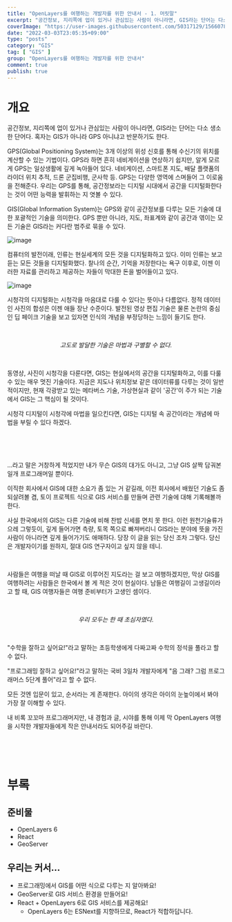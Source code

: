 ```yaml
---
title: "OpenLayers를 여행하는 개발자를 위한 안내서 - 1. 머릿말"
excerpt: "공간정보, 지리쪽에 업이 있거나 관심있는 사람이 아니라면, GIS라는 단어는 다소 생소한 단어다. 혹자는 GIS가 아니라 GPS 아니냐고 반문하기도 한다. GPS(Global Positioning System)는 3개 이상의 위성 신호를 통해 수신기의 위치를 계산할 수 있는 기법이다. GPS라 하면 흔히 네비게이션을 연상하기 쉽지만, 알게 모르게 GPS는 일상생활에 깊게 녹아들어 있다. 네비게이션, 스마트폰 지도, 배달 플랫폼의 라이더 위치 추적, 드론 군집비행, 군사학 등. GPS는 다양한 영역에 스며들어 그 이로움을 전해준다. 우리는 GPS를 통해, 공간정보라는 디지털 시대에서 공간을 디지털화한다는 것이 어떤 능력을 발휘하는 지 엿볼 수 있다. GIS(Global Information System)는 GPS와 같이 공간정보를 다루는 모든 기술에 대한 포괄적인 기술을 의미한다. GPS 뿐만 아니라, 지도, 좌표계와 같이 공간과 엮이는 모든 기술은 GIS라는 커다란 범주로 묶을 수 있다."
coverImage: "https://user-images.githubusercontent.com/50317129/156607880-c5abad92-1991-4c01-b85f-7153bf89cb64.png"
date: "2022-03-03T23:05:35+09:00"
type: "posts"
category: "GIS"
tag: [ "GIS" ]
group: "OpenLayers를 여행하는 개발자를 위한 안내서"
comment: true
publish: true
---
```


# 개요

공간정보, 지리쪽에 업이 있거나 관심있는 사람이 아니라면, GIS라는 단어는 다소 생소한 단어다. 혹자는 GIS가 아니라 GPS 아니냐고 반문하기도 한다.

GPS(Global Positioning System)는 3개 이상의 위성 신호를 통해 수신기의 위치를 계산할 수 있는 기법이다. GPS라 하면 흔히 네비게이션을 연상하기 쉽지만, 알게 모르게 GPS는 일상생활에 깊게 녹아들어 있다. 네비게이션, 스마트폰 지도, 배달 플랫폼의 라이더 위치 추적, 드론 군집비행, 군사학 등. GPS는 다양한 영역에 스며들어 그 이로움을 전해준다. 우리는 GPS를 통해, 공간정보라는 디지털 시대에서 공간을 디지털화한다는 것이 어떤 능력을 발휘하는 지 엿볼 수 있다.

GIS(Global Information System)는 GPS와 같이 공간정보를 다루는 모든 기술에 대한 포괄적인 기술을 의미한다. GPS 뿐만 아니라, 지도, 좌표계와 같이 공간과 엮이는 모든 기술은 GIS라는 커다란 범주로 묶을 수 있다.

![image](https://user-images.githubusercontent.com/50317129/156580872-dfd08787-3416-4595-b224-a12156075ffb.png)

컴퓨터의 발전이래, 인류는 현실세계의 모든 것을 디지털화하고 있다. 이미 인류는 보고 듣는 모든 것들을 디지털화했다. 찰나의 순간, 기억을 저장한다는 욕구 이후로, 이젠 이러한 자료를 관리하고 제공하는 자들이 막대한 돈을 벌어들이고 있다.

![image](https://user-images.githubusercontent.com/50317129/156581103-fd79ade7-ab3e-424e-852c-8bfd3d4382b7.png)

시청각의 디지털화는 시청각을 마음대로 다룰 수 있다는 뜻이나 다름없다. 정적 데이터인 사진의 합성은 이젠 애들 장난 수준이다. 발전된 영상 편집 기술은 물론 논란의 중심인 딥 페이크 기술을 보고 있자면 인식의 개념을 부정당하는 느낌이 들기도 한다.

<br />
<p align="center" class="large grey-400"><i>고도로 발달한 기술은 마법과 구별할 수 없다.</i></p>
<br />

동영상, 사진이 시청각을 다룬다면, GIS는 현실에서의 공간을 디지털화하고, 이를 다룰 수 있는 매우 멋진 기술이다. 지금은 지도나 위치정보 같은 데이터류를 다루는 것이 일반적이지만, 현재 각광받고 있는 메타버스 기술, 가상현실과 같이 '공간'이 주가 되는 기술에서 GIS는 그 핵심이 될 것이다.

시청각 디지털이 시청각에 마법을 일으킨다면, GIS는 디지털 속 공간이라는 개념에 마법을 부릴 수 있다 하겠다.

<br />
<br />
<br />

...라고 말은 거창하게 적었지만 내가 무슨 GIS의 대가도 아니고, 그냥 GIS 살짝 담궈본 일개 프로그래머일 뿐이다.

이직한 회사에서 GIS에 대한 소요가 좀 있는 거 같길래, 이전 회사에서 배웠던 기술도 좀 되살려볼 겸, 토이 프로젝트 식으로 GIS 서비스를 만들며 관련 기술에 대해 기록해볼까 한다.

사실 한국에서의 GIS는 다른 기술에 비해 찬밥 신세를 면치 못 한다. 이런 원천기술류가 으레 그렇듯이, 깊게 들어가면 측량, 토목 쪽으로 빠져버리니 GIS라는 분야에 뜻을 가진 사람이 아니라면 깊게 들어가기도 애매하다. 당장 이 글을 읽는 당신 조차 그렇다. 당신은 개발자이기를 원하지, 절대 GIS 연구자이고 싶지 않을 테니.

<br />

사람들은 여행을 떠날 때 GIS로 이루어진 지도라는 걸 보고 여행하겠지만, 막상 GIS를 여행하려는 사람들은 한국에서 볼 게 적은 것이 현실이다. 남들은 여행길이 고생길이라고 할 때, GIS 여행자들은 여행 준비부터가 고생인 셈이다.

<br />
<p align="center" class="large grey-400"><i>우리 모두는 한 때 초심자였다.</i></p>
<br />

"수학을 잘하고 싶어요!"라고 말하는 초등학생에게 다짜고짜 수학의 정석을 풀라고 할 수 없다.

"프로그래밍 잘하고 싶어요!"라고 말하는 국비 3일차 개발자에게 "음 그래? 그럼 프로그래머스 5단계 풀어"라고 할 수 없다.

모든 것엔 입문이 있고, 순서라는 게 존재한다. 아이의 생각은 아이의 눈높이에서 봐야 가장 잘 이해할 수 있다.

내 비록 꼬꼬마 프로그래머지만, 내 경험과 글, 시야를 통해 이제 막 OpenLayers 여행을 시작한 개발자들에게 작은 안내서라도 되어주길 바란다.

<br />
<br />
<br />










# 부록

## 준비물

* OpenLayers 6
* React
* GeoServer

## 우리는 커서...

* 프로그래밍에서 GIS를 어떤 식으로 다루는 지 알아봐요!
* GeoServer로 GIS 서비스 환경을 만들어요!
* React + OpenLayers 6로 GIS 서비스를 제공해요!
  * OpenLayers 6는 ESNext를 지향하므로, React가 적합하답니다.